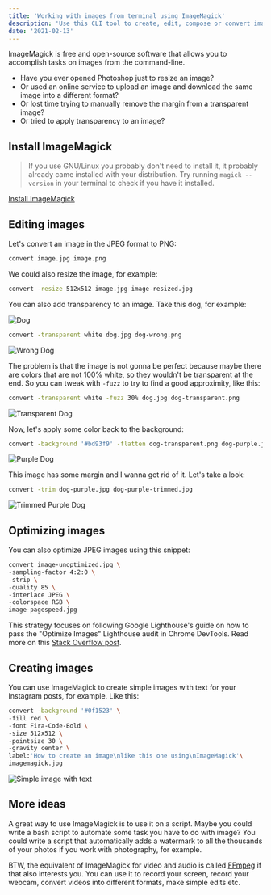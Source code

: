 ```yaml
---
title: 'Working with images from terminal using ImageMagick'
description: 'Use this CLI tool to create, edit, compose or convert images.'
date: '2021-02-13'
---
```


ImageMagick is free and open-source software that allows you to accomplish tasks on images from the command-line.

- Have you ever opened Photoshop just to resize an image?
- Or used an online service to upload an image and download the same image into a different format?
- Or lost time trying to manually remove the margin from a transparent image?
- Or tried to apply transparency to an image?

## Install ImageMagick

> If you use GNU/Linux you probably don't need to install it, it probably already came installed with your distribution.
> Try running `magick --version` in your terminal to check if you have it installed.

[Install ImageMagick](https://imagemagick.org/script/download.php)

## Editing images

Let's convert an image in the JPEG format to PNG:

```bash
convert image.jpg image.png
```

We could also resize the image, for example:

```bash
convert -resize 512x512 image.jpg image-resized.jpg
```

You can also add transparency to an image. Take this dog, for example:

![Dog](/blog/working-with-images-from-terminal-using-imagemagick/dog.jpg)

```bash
convert -transparent white dog.jpg dog-wrong.png
```

![Wrong Dog](/blog/working-with-images-from-terminal-using-imagemagick/dog-wrong.png)

The problem is that the image is not gonna be perfect because maybe there are colors that are not 100% white, so they wouldn't be transparent at the end. So you can tweak with `-fuzz` to try to find a good approximity, like this:

```bash
convert -transparent white -fuzz 30% dog.jpg dog-transparent.png
```

![Transparent Dog](/blog/working-with-images-from-terminal-using-imagemagick/dog-transparent.png)

Now, let's apply some color back to the background:

```bash
convert -background '#bd93f9' -flatten dog-transparent.png dog-purple.jpg
```

![Purple Dog](/blog/working-with-images-from-terminal-using-imagemagick/dog-purple.jpg)

This image has some margin and I wanna get rid of it. Let's take a look:

```bash
convert -trim dog-purple.jpg dog-purple-trimmed.jpg
```

![Trimmed Purple Dog](/blog/working-with-images-from-terminal-using-imagemagick/dog-purple-trimmed.jpg)

## Optimizing images

You can also optimize JPEG images using this snippet:

```bash
convert image-unoptimized.jpg \
-sampling-factor 4:2:0 \
-strip \
-quality 85 \
-interlace JPEG \
-colorspace RGB \
image-pagespeed.jpg
```

This strategy focuses on following Google Lighthouse's guide on how to pass the "Optimize Images" Lighthouse audit in Chrome DevTools. Read more on this [Stack Overflow post](https://stackoverflow.com/questions/7261855/recommendation-for-compressing-jpg-files-with-imagemagick).

## Creating images

You can use ImageMagick to create simple images with text for your Instagram posts, for example. Like this:

```bash
convert -background '#0f1523' \
-fill red \
-font Fira-Code-Bold \
-size 512x512 \
-pointsize 30 \
-gravity center \
label:'How to create an image\nlike this one using\nImageMagick'\
imagemagick.jpg
```

![Simple image with text](/blog/working-with-images-from-terminal-using-imagemagick/imagemagick.jpg)

## More ideas

A great way to use ImageMagick is to use it on a script. Maybe you could write a bash script to automate some task you have to do with image? You could write a script that automatically adds a watermark to all the thousands of your photos if you work with photography, for example.

BTW, the equivalent of ImageMagick for video and audio is called [FFmpeg](https://ffmpeg.org/) if that also interests you. You can use it to record your screen, record your webcam, convert videos into different formats, make simple edits etc.
